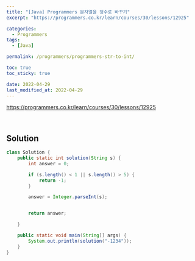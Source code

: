 ```yaml
---
title: "[Java] Programmers 문자열을 정수로 바꾸기"
excerpt: "https://programmers.co.kr/learn/courses/30/lessons/12925"

categories:
  - Programmers
tags:
  - [Java]

permalink: /programmers/programmers-str-to-int/

toc: true
toc_sticky: true

date: 2022-04-29
last_modified_at: 2022-04-29
---
```


<https://programmers.co.kr/learn/courses/30/lessons/12925>

<br>


## Solution

```java
class Solution {
    public static int solution(String s) {
        int answer = 0;

        if (s.length() < 1 || s.length() > 5) {
            return -1;
        }

        answer = Integer.parseInt(s);


        return answer;

    }

    public static void main(String[] args) {
        System.out.println(solution("-1234"));
    }
}
```
<!-- 
<br>

## Another Solution

```java

``` 
-->
